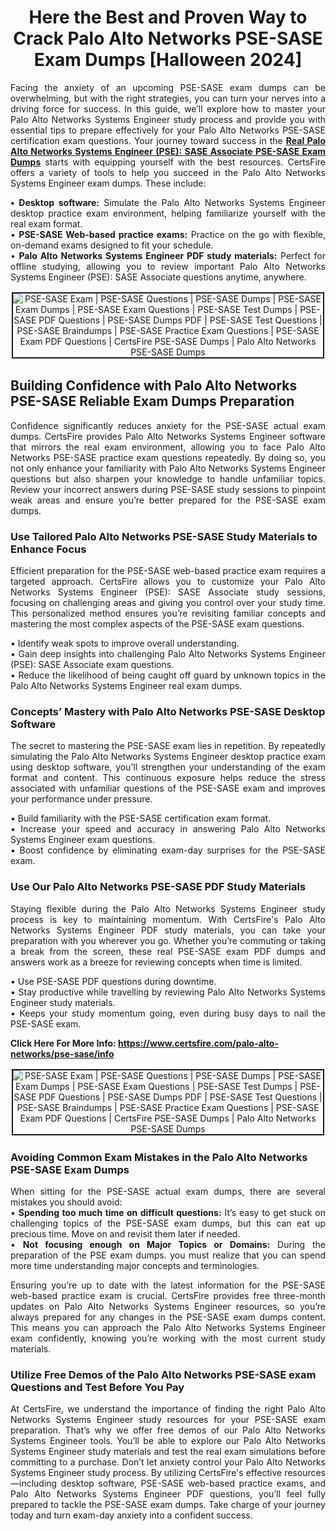 <h1 style="text-align: center;"><strong>Here the Best and Proven Way to Crack Palo Alto Networks PSE-SASE Exam Dumps [Halloween 2024]</strong></h1>

<p style="text-align: justify;">Facing the anxiety of an upcoming PSE-SASE exam dumps can be overwhelming, but with the right strategies, you can turn your nerves into a driving force for success. In this guide, we’ll explore how to master your Palo Alto Networks Systems Engineer study process and provide you with essential tips to prepare effectively for your Palo Alto Networks PSE-SASE certification exam questions. Your journey toward success in the <strong><a href="https://www.certsfire.com/palo-alto-networks/pse-sase/prep">Real Palo Alto Networks Systems Engineer (PSE): SASE Associate PSE-SASE Exam Dumps</a></strong> starts with equipping yourself with the best resources. CertsFire offers a variety of tools to help you succeed in the Palo Alto Networks Systems Engineer exam dumps. These include:</p>

<p style="text-align: justify;"><strong>• Desktop software:</strong> Simulate the Palo Alto Networks Systems Engineer desktop practice exam environment, helping familiarize yourself with the real exam format.<br />
• <strong> PSE-SASE Web-based practice exams:</strong> Practice on the go with flexible, on-demand exams designed to fit your schedule.<br />
• <strong>Palo Alto Networks Systems Engineer PDF study materials:</strong> Perfect for offline studying, allowing you to review important Palo Alto Networks Systems Engineer (PSE): SASE Associate questions anytime, anywhere.</p>

<p style="text-align: center;"><img alt="PSE-SASE Exam | PSE-SASE Questions | PSE-SASE Dumps | PSE-SASE Exam Dumps | PSE-SASE Exam Questions | PSE-SASE Test Dumps | PSE-SASE PDF Questions | PSE-SASE Dumps PDF | PSE-SASE Test Questions | PSE-SASE Braindumps | PSE-SASE Practice Exam Questions | PSE-SASE Exam PDF Questions | CertsFire PSE-SASE Dumps | Palo Alto Networks PSE-SASE Dumps" src="https://i.imgur.com/HRf80CO.jpeg" style="border-width: 2px; border-style: solid; margin: 2px;" /></p>

<h2><strong>Building Confidence with Palo Alto Networks PSE-SASE Reliable Exam Dumps Preparation </strong></h2>

<p style="text-align: justify;">Confidence significantly reduces anxiety for the PSE-SASE actual exam dumps. CertsFire provides Palo Alto Networks Systems Engineer software that mirrors the real exam environment, allowing you to face Palo Alto Networks PSE-SASE practice exam questions repeatedly. By doing so, you not only enhance your familiarity with Palo Alto Networks Systems Engineer questions but also sharpen your knowledge to handle unfamiliar topics. Review your incorrect answers during PSE-SASE study sessions to pinpoint weak areas and ensure you’re better prepared for the PSE-SASE exam dumps.</p>

<h3><strong>Use Tailored Palo Alto Networks PSE-SASE Study Materials to Enhance Focus</strong></h3>

<p style="text-align: justify;">Efficient preparation for the PSE-SASE web-based practice exam requires a targeted approach. CertsFire allows you to customize your Palo Alto Networks Systems Engineer (PSE): SASE Associate study sessions, focusing on challenging areas and giving you control over your study time. This personalized method ensures you’re revisiting familiar concepts and mastering the most complex aspects of the PSE-SASE exam questions.</p>

<p style="text-align: justify;">• Identify weak spots to improve overall understanding.<br />
• Gain deep insights into challenging Palo Alto Networks Systems Engineer (PSE): SASE Associate exam questions.<br />
• Reduce the likelihood of being caught off guard by unknown topics in the Palo Alto Networks Systems Engineer real exam dumps.</p>

<h3><strong>Concepts’ Mastery with Palo Alto Networks PSE-SASE Desktop Software</strong></h3>

<p style="text-align: justify;">The secret to mastering the PSE-SASE exam lies in repetition. By repeatedly simulating the Palo Alto Networks Systems Engineer desktop practice exam using desktop software, you’ll strengthen your understanding of the exam format and content. This continuous exposure helps reduce the stress associated with unfamiliar questions of the PSE-SASE exam and improves your performance under pressure.</p>

<p style="text-align: justify;">• Build familiarity with the PSE-SASE certification exam format.<br />
• Increase your speed and accuracy in answering Palo Alto Networks Systems Engineer exam questions.<br />
• Boost confidence by eliminating exam-day surprises for the PSE-SASE exam.</p>

<h3><strong>Use Our Palo Alto Networks PSE-SASE PDF Study Materials</strong></h3>

<p style="text-align: justify;">Staying flexible during the Palo Alto Networks Systems Engineer study process is key to maintaining momentum. With CertsFire's Palo Alto Networks Systems Engineer PDF study materials, you can take your preparation with you wherever you go. Whether you’re commuting or taking a break from the screen, these real PSE-SASE exam PDF dumps and answers work as a breeze for reviewing concepts when time is limited.</p>

<p style="text-align: justify;">• Use PSE-SASE PDF questions during downtime.<br />
• Stay productive while travelling by reviewing Palo Alto Networks Systems Engineer study materials.<br />
• Keeps your study momentum going, even during busy days to nail the PSE-SASE exam.</p>

<p><strong>Click Here For More Info: <a href="https://www.certsfire.com/palo-alto-networks/pse-sase/info">https://www.certsfire.com/palo-alto-networks/pse-sase/info</a></strong></p>

<p style="text-align: center;"><img alt="PSE-SASE Exam | PSE-SASE Questions | PSE-SASE Dumps | PSE-SASE Exam Dumps | PSE-SASE Exam Questions | PSE-SASE Test Dumps | PSE-SASE PDF Questions | PSE-SASE Dumps PDF | PSE-SASE Test Questions | PSE-SASE Braindumps | PSE-SASE Practice Exam Questions | PSE-SASE Exam PDF Questions | CertsFire PSE-SASE Dumps | Palo Alto Networks PSE-SASE Dumps" src="https://i.imgur.com/PTeSG9a.jpeg" style="border-width: 2px; border-style: solid; margin: 2px;" /></p>

<h3><strong>Avoiding Common Exam Mistakes in the Palo Alto Networks PSE-SASE Exam Dumps</strong></h3>

<p style="text-align: justify;">When sitting for the PSE-SASE actual exam dumps, there are several mistakes you should avoid:<br />
• <strong>Spending too much time on difficult questions:</strong> It’s easy to get stuck on challenging topics of the PSE-SASE exam dumps, but this can eat up precious time. Move on and revisit them later if needed.<br />
• <strong>Not focusing enough on Major Topics or Domains:</strong> During the preparation of the PSE exam dumps. you must realize that you can spend more time understanding major concepts and terminologies.</p>

<p style="text-align: justify;">Ensuring you’re up to date with the latest information for the PSE-SASE web-based practice exam is crucial. CertsFire provides free three-month updates on Palo Alto Networks Systems Engineer resources, so you’re always prepared for any changes in the PSE-SASE exam dumps content. This means you can approach the Palo Alto Networks Systems Engineer exam confidently, knowing you’re working with the most current study materials.</p>

<h3><strong>Utilize Free Demos of the Palo Alto Networks PSE-SASE exam Questions and Test Before You Pay</strong></h3>

<p style="text-align: justify;">At CertsFire, we understand the importance of finding the right Palo Alto Networks Systems Engineer study resources for your PSE-SASE exam preparation. That’s why we offer free demos of our Palo Alto Networks Systems Engineer tools. You’ll be able to explore our Palo Alto Networks Systems Engineer study materials and test the real exam simulations before committing to a purchase. Don’t let anxiety control your Palo Alto Networks Systems Engineer study process. By utilizing CertsFire's effective resources—including desktop software, PSE-SASE web-based practice exams, and Palo Alto Networks Systems Engineer PDF questions, you’ll feel fully prepared to tackle the PSE-SASE exam dumps. Take charge of your journey today and turn exam-day anxiety into a confident success.</p>
